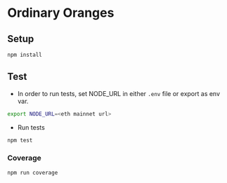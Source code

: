 # Ordinary Oranges

## Setup
```bash
npm install
```

## Test
- In order to run tests, set NODE_URL in either `.env` file or export as env var.
```sh
export NODE_URL=<eth mainnet url>
```
- Run tests
```bash
npm test
```

### Coverage
```bash
npm run coverage
```
